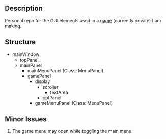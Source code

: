 ## Description
Personal repo for the GUI elements used in a [game](https://github.com/Senozoid/ZenChron) (currently private) I am making.

## Structure
* mainWindow
    * topPanel
    * mainPanel
      * mainMenuPanel (Class: MenuPanel)
      * gamePanel
        * display
          * scroller
            * textArea
          * optPanel
        * gameMenuPanel (Class: MenuPanel)

## Minor Issues
1. The game menu may open while toggling the main menu.
